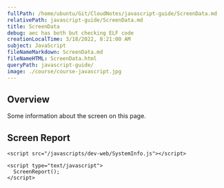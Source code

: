 ```yaml
---
fullPath: /home/ubuntu/Git/CloudNotes/javascript-guide/ScreenData.md
relativePath: javascript-guide/ScreenData.md
title: ScreenData
debug: aec has both but checking ELF code
creationLocalTime: 3/18/2022, 8:21:00 AM
subject: JavaScript
fileNameMarkdown: ScreenData.md
fileNameHTML: ScreenData.html
queryPath: javascript-guide/
image: ./course/course-javascript.jpg
---
```


<!-- toc -->
<!-- tocstop -->

## Overview

Some information about the screen on this page.

## Screen Report

```elfJsx
<script src="/javascripts/dev-web/SystemInfo.js"></script>

<script type="text/javascript">
  ScreenReport();
</script>
```
